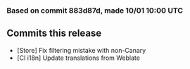 ### Based on commit 883d87d, made 10/01 10:00 UTC
## Commits this release
  - [Store] Fix filtering mistake with non-Canary
  - [CI i18n] Update translations from Weblate
